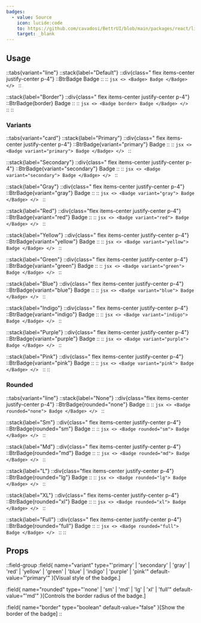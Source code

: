 ```yaml
---
badges:
  - value: Source
    icon: lucide:code
    to: https://github.com/cavadosi/BettrUI/blob/main/packages/react/lib/Badge/Badge.tsx
    target: _blank
---
```


## Usage

::tabs{variant="line"}
  ::stack{label="Default"}
    ::div{class=" flex items-center justify-center p-4"}
    ::BtrBadge 
      Badge
    ::
    ::
    ```jsx
    <>
      <Badge>
        Badge
      </Badge>
    </>
    ```
  ::

  ::stack{label="Border"}
    ::div{class=" flex items-center justify-center p-4"}
    ::BtrBadge{border} 
      Badge
    ::
    ::
    ```jsx
    <>
      <Badge border>
        Badge
      </Badge>
    </>
    ```
  ::
::

### Variants

::tabs{variant="card"}
  ::stack{label="Primary"}
    ::div{class=" flex items-center justify-center p-4"}
    ::BtrBadge{variant="primary"} 
      Badge
    ::
    ::
    ```jsx
    <>
      <Badge variant="primary">
        Badge
      </Badge>
    </>
    ```
  ::

  ::stack{label="Secondary"}
    ::div{class=" flex items-center justify-center p-4"}
    ::BtrBadge{variant="secondary"} 
      Badge
    ::
    ::
    ```jsx
    <>
      <Badge variant="secondary">
        Badge
      </Badge>
    </>
    ```
  ::

  ::stack{label="Gray"}
    ::div{class=" flex items-center justify-center p-4"}
    ::BtrBadge{variant="gray"} 
      Badge
    ::
    ::
    ```jsx
    <>
      <Badge variant="gray">
        Badge
      </Badge>
    </>
    ```
  ::

  ::stack{label="Red"}
    ::div{class="flex items-center justify-center p-4"}
    ::BtrBadge{variant="red"} 
      Badge
    ::
    ::
    ```jsx
    <>
      <Badge variant="red">
        Badge
      </Badge>
    </>
    ```
  ::

  ::stack{label="Yellow"}
    ::div{class=" flex items-center justify-center p-4"}
    ::BtrBadge{variant="yellow"} 
      Badge
    ::
    ::
    ```jsx
    <>
      <Badge variant="yellow">
        Badge
      </Badge>
    </>
    ```
  ::

  ::stack{label="Green"}
    ::div{class=" flex items-center justify-center p-4"}
    ::BtrBadge{variant="green"} 
      Badge
    ::
    ::
    ```jsx
    <>
      <Badge variant="green">
        Badge
      </Badge>
    </>
    ```
  ::

  ::stack{label="Blue"}
    ::div{class=" flex items-center justify-center p-4"}
    ::BtrBadge{variant="blue"} 
      Badge
    ::
    ::
    ```jsx
    <>
      <Badge variant="blue">
        Badge
      </Badge>
    </>
    ```
  ::

  ::stack{label="Indigo"}
    ::div{class=" flex items-center justify-center p-4"}
    ::BtrBadge{variant="indigo"} 
      Badge
    ::
    ::
    ```jsx
    <>
      <Badge variant="indigo">
        Badge
      </Badge>
    </>
    ```
  ::

  ::stack{label="Purple"}
    ::div{class=" flex items-center justify-center p-4"}
    ::BtrBadge{variant="purple"} 
      Badge
    ::
    ::
    ```jsx
    <>
      <Badge variant="purple">
        Badge
      </Badge>
    </>
    ```
  ::

  ::stack{label="Pink"}
    ::div{class=" flex items-center justify-center p-4"}
    ::BtrBadge{variant="pink"} 
      Badge
    ::
    ::
    ```jsx
    <>
      <Badge variant="pink">
        Badge
      </Badge>
    </>
    ```
  ::
::

### Rounded

::tabs{variant="line"}
  ::stack{label="None"}
    ::div{class="flex items-center justify-center p-4"}
    ::BtrBadge{rounded="none"} 
      Badge
    ::
    ::
    ```jsx
    <>
      <Badge rounded="none">
        Badge
      </Badge>
    </>
    ```
  ::

  ::stack{label="Sm"}
    ::div{class=" flex items-center justify-center p-4"}
    ::BtrBadge{rounded="sm"} 
      Badge
    ::
    ::
    ```jsx
    <>
      <Badge rounded="sm">
        Badge
      </Badge>
    </>
    ```
  ::

  ::stack{label="Md"}
    ::div{class=" flex items-center justify-center p-4"}
    ::BtrBadge{rounded="md"} 
      Badge
    ::
    ::
    ```jsx
    <>
      <Badge rounded="md">
        Badge
      </Badge>
    </>
    ```
  ::

  ::stack{label="L"}
    ::div{class="flex items-center justify-center p-4"}
    ::BtrBadge{rounded="lg"} 
      Badge
    ::
    ::
    ```jsx
    <>
      <Badge rounded="lg">
        Badge
      </Badge>
    </>
    ```
  ::

  ::stack{label="XL"}
    ::div{class=" flex items-center justify-center p-4"}
    ::BtrBadge{rounded="xl"} 
      Badge
    ::
    ::
    ```jsx
    <>
      <Badge rounded="xl">
        Badge
      </Badge>
    </>
    ```
  ::

  ::stack{label="Full"}
    ::div{class=" flex items-center justify-center p-4"}
    ::BtrBadge{rounded="full"} 
      Badge
    ::
    ::
    ```jsx
    <>
      <Badge rounded="full">
        Badge
      </Badge>
    </>
    ```
  ::
::

## Props

::field-group
  :field{
    name="variant"
    type="'primary' | 'secondary' | 'gray' | 'red' | 'yellow' | 'green' | 'blue' | 'indigo' | 'purple' | 'pink'"
    default-value="'primary'"
  }[Visual style of the badge.]

  :field{
    name="rounded"
    type="'none' | 'sm' | 'md' | 'lg' | 'xl' | 'full'"
    default-value="'md'"
  }[Controls the border radius of the badge.]

  :field{
    name="border"
    type="boolean"
    default-value="false"
  }[Show the border of the badge]
::
